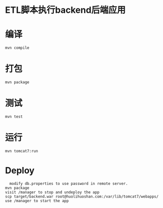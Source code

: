 # ETL脚本执行backend后端应用

# 编译
	
	mvn compile 

# 打包

	mvn package
	
# 测试
	
	mvn test

# 运行

	mvn tomcat7:run
	
# Deploy
      modify db.properties to use password in remote server.
	mvn package
	visit /manager to stop and undeploy the app 
	scp target/backend.war root@huolihuoshan.com:/var/lib/tomcat7/webapps/
	use /manager to start the app